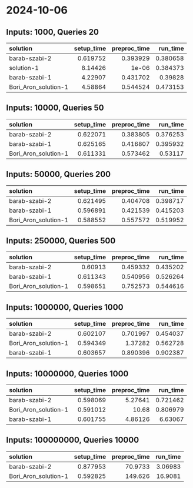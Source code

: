 # 2024-10-06

## Inputs: 1000, Queries 20

| solution             |   setup_time |   preproc_time |   run_time |
|:---------------------|-------------:|---------------:|-----------:|
| barab-szabi-2        |     0.619752 |       0.393929 |   0.380658 |
| solution-1           |     8.14426  |       1e-06    |   0.384373 |
| barab-szabi-1        |     4.22907  |       0.431702 |   0.39828  |
| Bori_Aron_solution-1 |     4.58864  |       0.544524 |   0.473153 |

## Inputs: 10000, Queries 50

| solution             |   setup_time |   preproc_time |   run_time |
|:---------------------|-------------:|---------------:|-----------:|
| barab-szabi-2        |     0.622071 |       0.383805 |   0.376253 |
| barab-szabi-1        |     0.625165 |       0.416807 |   0.395932 |
| Bori_Aron_solution-1 |     0.611331 |       0.573462 |   0.53117  |

## Inputs: 50000, Queries 200

| solution             |   setup_time |   preproc_time |   run_time |
|:---------------------|-------------:|---------------:|-----------:|
| barab-szabi-2        |     0.621495 |       0.404708 |   0.398717 |
| barab-szabi-1        |     0.596891 |       0.421539 |   0.415203 |
| Bori_Aron_solution-1 |     0.588552 |       0.557572 |   0.519952 |

## Inputs: 250000, Queries 500

| solution             |   setup_time |   preproc_time |   run_time |
|:---------------------|-------------:|---------------:|-----------:|
| barab-szabi-2        |     0.60913  |       0.459332 |   0.435202 |
| barab-szabi-1        |     0.611343 |       0.540956 |   0.526264 |
| Bori_Aron_solution-1 |     0.598651 |       0.752573 |   0.544616 |

## Inputs: 1000000, Queries 1000

| solution             |   setup_time |   preproc_time |   run_time |
|:---------------------|-------------:|---------------:|-----------:|
| barab-szabi-2        |     0.602107 |       0.701997 |   0.454037 |
| Bori_Aron_solution-1 |     0.594349 |       1.37282  |   0.562728 |
| barab-szabi-1        |     0.603657 |       0.890396 |   0.902387 |

## Inputs: 10000000, Queries 1000

| solution             |   setup_time |   preproc_time |   run_time |
|:---------------------|-------------:|---------------:|-----------:|
| barab-szabi-2        |     0.598069 |        5.27641 |   0.721462 |
| Bori_Aron_solution-1 |     0.591012 |       10.68    |   0.806979 |
| barab-szabi-1        |     0.601755 |        4.86126 |   6.63067  |

## Inputs: 100000000, Queries 10000

| solution             |   setup_time |   preproc_time |   run_time |
|:---------------------|-------------:|---------------:|-----------:|
| barab-szabi-2        |     0.877953 |        70.9733 |    3.06983 |
| Bori_Aron_solution-1 |     0.592825 |       149.626  |   16.9081  |